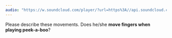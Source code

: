 ```yaml
---
audio: "https://w.soundcloud.com/player/?url=https%3A//api.soundcloud.com/tracks/1472818672%3Fsecret_token%3Ds-GjfX0WNfeoq&color=%23ff5500&auto_play=true&hide_related=false&show_comments=true&show_user=true&show_reposts=false&show_teaser=true&visual=true"
---
```


Please describe these movements. Does he/she <strong>move fingers when playing peek-a-boo</strong>?